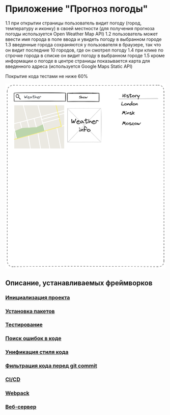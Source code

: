 # Приложение "Прогноз погоды"

1.1 при открытии страницы пользователь видит погоду (город, температуру и иконку) в своей местности (для получения прогноза погоды используется Open Weather Map API)
1.2 пользователь может ввести имя города в поле ввода и увидеть погоду в выбранном городе
1.3 введенные города сохраняются у пользователя в браузере, так что он видит последние 10 городов, где он смотрел погоду
1.4 при клике по строчке города в списке он видит погоду в выбранном городе
1.5 кроме информации о погоде в центре страницы показывается карта для введенного адреса (используется Google Maps Static API)

Покрытие кода тестами не ниже 60%


![Макет сайта](docs/imgs/weatherSiteLayout.png)


## Описание, устанавливаемых фреймворков

### [Инициализация проекта](docs/init.md)

### [Установка пакетов](docs/install.md)

### [Тестирование](docs/test.md)

### [Поиск ошибок в коде](docs/linter.md)

### [Унификация стиля кода](docs/prettier.md)

### [Фильтрация кода перед git commit](docs/stage.md)

### [CI/CD](docs/deploy.md)

### [Webpack](docs/webpack.md)

### [Веб-сервер](docs/web_server.md)